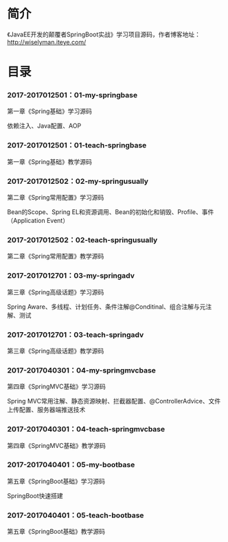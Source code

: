 # 简介 

《JavaEE开发的颠覆者SpringBoot实战》学习项目源码，作者博客地址：http://wiselyman.iteye.com/

# 目录 

### 2017-2017012501：01-my-springbase<br>
第一章《Spring基础》学习源码
<p>
依赖注入、Java配置、AOP
</p>

### 2017-2017012501：01-teach-springbase<br>
第一章《Spring基础》教学源码

### 2017-2017012502：02-my-springusually<br>
第二章《Spring常用配置》学习源码
<p>
Bean的Scope、Spring EL和资源调用、Bean的初始化和销毁、Profile、事件（Application Event）
</p>

### 2017-2017012502：02-teach-springusually<br>
第二章《Spring常用配置》教学源码

### 2017-2017012701：03-my-springadv<br>
第三章《Spring高级话题》学习源码
<p>
Spring Aware、多线程、计划任务、条件注解@Conditinal、组合注解与元注解、测试
</p>

### 2017-2017012701：03-teach-springadv<br>
第三章《Spring高级话题》教学源码

### 2017-2017040301：04-my-springmvcbase<br>
第四章《SpringMVC基础》学习源码
<p>
Spring MVC常用注解、静态资源映射、拦截器配置、@ControllerAdvice、文件上传配置、服务器端推送技术
</p>

### 2017-2017040301：04-teach-springmvcbase<br>
第四章《SpringMVC基础》教学源码

### 2017-2017040401：05-my-bootbase<br>
第五章《SpringBoot基础》学习源码
<p>
SpringBoot快速搭建 
</p>

### 2017-2017040401：05-teach-bootbase<br>
第五章《SpringBoot基础》教学源码

